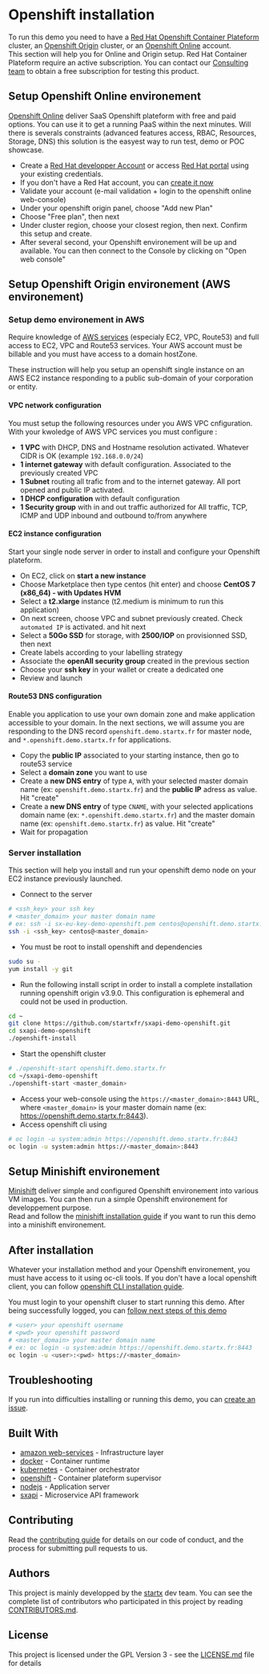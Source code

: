 # Openshift installation

To run this demo you need to have a 
[Red Hat Openshift Container Plateform](https://www.redhat.com/fr/technologies/cloud-computing/openshift) cluster, an [Openshift Origin](https://www.openshift.org) cluster,
or an [Openshift Online](https://manage.openshift.com) account.<br>
This section will help you for Online and Origin setup. Red Hat Container Plateform require an
active subscription. You can contact our [Consulting team](https://www.startx.fr/contact) to obtain a free subscription for
testing this product.

## Setup Openshift Online environement

[Openshift Online](https://manage.openshift.com) deliver SaaS Openshift plateform with free and paid options.
You can use it to get a running PaaS within the next minutes. Will there is severals constraints 
(advanced features access, RBAC, Resources, Storage, DNS) this solution is the easyest way to run test, demo or
POC showcase.

- Create a [Red Hat developper Account](https://developers.redhat.com) or access [Red Hat portal](https://sso.redhat.com/auth/realms/redhat-external/protocol/saml/clients/legacy-idp-servlets) using your existing credentials.
- If you don't have a Red Hat account, you can [create it now](https://developers.redhat.com/auth/realms/rhd/login-actions/authenticate?client_id=oso)
- Validate your account (e-mail validation + login to the openshift online web-console)
- Under your openshift origin panel, choose "Add new Plan"
- Choose "Free plan", then next
- Under cluster region, choose your closest region, then next. Confirm this setup and create.
- After several second, your Openshift environement will be up and available. You can then connect to the Console by clicking on "Open web console"


## Setup Openshift Origin environement (AWS environement)

### Setup demo environement in AWS

Require knowledge of [AWS services](https://aws.amazon.com) (especialy EC2, VPC, Route53) and full access to 
EC2, VPC and Route53 services. Your AWS account must be billable and you must have access to a domain hostZone.

These instruction will help you setup an openshift single instance on an AWS EC2 instance responding to a public sub-domain
of your corporation or entity.

#### VPC network configuration

You must setup the following resources under you AWS VPC cnfiguration. With your kwoledge of AWS VPC services
you must configure :

- **1 VPC** with DHCP, DNS and Hostname resolution activated. Whatever CIDR is OK (example `192.168.0.0/24`)
- **1 internet gateway** with default configuration. Associated to the previously created VPC 
- **1 Subnet** routing all trafic from and to the internet gateway. All port opened and public IP activated.
- **1 DHCP configuration** with default configuration
- **1 Security group** with in and out traffic authorized for All traffic, TCP, ICMP and UDP inbound and outbound to/from anywhere

#### EC2 instance configuration

Start your single node server in order to install and configure your Openshift plateform.

- On EC2, click on **start a new instance**
- Choose Marketplace then type centos (hit enter) and choose **CentOS 7 (x86_64) - with Updates HVM**
- Select a **t2.xlarge** instance (t2.medium is minimum to run this application)
- On next screen, choose VPC and subnet previously created. Check `automated IP` is activated. and hit next
- Select a **50Go SSD** for storage, with **2500/IOP** on provisionned SSD, then next
- Create labels according to your labelling strategy
- Associate the **openAll security group** created in the previous section
- Choose your **ssh key** in your wallet or create a dedicated one
- Review and launch

#### Route53 DNS configuration

Enable you application to use your own domain zone and make application accessible to your domain.
In the next sections, we will assume you are responding to the DNS record `openshift.demo.startx.fr` for 
master node, and `*.openshift.demo.startx.fr` for applications.

- Copy the **public IP** associated to your starting instance, then go to route53 service
- Select a **domain zone** you want to use
- Create a **new DNS entry** of type `A`, with your selected master domain name (ex: `openshift.demo.startx.fr`) and the **public IP** adress as value. Hit "create"
- Create a **new DNS entry** of type `CNAME`, with your selected applications domain name (ex: `*.openshift.demo.startx.fr`) and the master domain name (ex: `openshift.demo.startx.fr`) as value. Hit "create"
- Wait for propagation

### Server installation

This section will help you install and run your openshift demo node on your EC2 instance previously launched.

- Connect to the server
```bash
# <ssh_key> your ssh key 
# <master_domain> your master domain name
# ex: ssh -i sx-eu-key-demo-openshift.pem centos@openshift.demo.startx.fr
ssh -i <ssh_key> centos@<master_domain>
```
- You must be root to install openshift and dependencies
```bash
sudo su -
yum install -y git
```
- Run the following install script in order to install a complete installation running openshift origin v3.9.0.
  This configuration is ephemeral and could not be used in production.
```bash
cd ~
git clone https://github.com/startxfr/sxapi-demo-openshift.git
cd sxapi-demo-openshift
./openshift-install
```

- Start the openshift cluster
```bash
# ./openshift-start openshift.demo.startx.fr
cd ~/sxapi-demo-openshift
./openshift-start <master_domain>
```

- Access your web-console using the `https://<master_domain>:8443` URL, where `<master_domain>` is your master domain name (ex: https://openshift.demo.startx.fr:8443).
- Access openshift cli using
```bash
# oc login -u system:admin https://openshift.demo.startx.fr:8443
oc login -u system:admin https://<master_domain>:8443
```

## Setup Minishift environement

[Minishift](https://docs.openshift.org/latest/minishift/index.html) deliver simple and configured Openshift environement into various VM images.
You can then run a simple Openshift environement for developpement purpose.<br>
Read and follow the [minishift installation guide](https://docs.openshift.org/latest/minishift/getting-started/installing.html) if you want to run this demo into a minishift environement.

## After installation

Whatever your installation method and your Openshift environement, you must have access to it using oc-cli tools. 
If you don't have a local openshift client, you can follow [openshift CLI installation guide](https://docs.openshift.com/container-platform/3.9/cli_reference/get_started_cli.html#installing-the-cli).

You must login to your openshift cluser to start running this demo. After being successfully logged, you can [follow next steps of this demo](README.md)
```bash
# <user> your openshift username
# <pwd> your openshift password
# <master_domain> your master domain name
# ex: oc login -u system:admin https://openshift.demo.startx.fr:8443
oc login -u <user>:<pwd> https://<master_domain>
```

## Troubleshooting

If you run into difficulties installing or running this demo, you can [create an issue](https://github.com/startxfr/sxapi-demo-openshift/issues/new).

## Built With

* [amazon web-services](https://aws.amazon.com) - Infrastructure layer
* [docker](https://www.docker.com/) - Container runtime
* [kubernetes](https://kubernetes.io) - Container orchestrator
* [openshift](https://www.openshift.org) - Container plateform supervisor
* [nodejs](https://nodejs.org) - Application server
* [sxapi](https://github.com/startxfr/sxapi-core) - Microservice API framework

## Contributing

Read the [contributing guide](https://github.com/startxfr/sxapi-core/tree/testing/docs/guides/5.Contribute.md) for details on our code of conduct, and the process for submitting pull requests to us.

## Authors

This project is mainly developped by the [startx](https://www.startx.fr) dev team. You can see the complete list of contributors who participated in this project by reading [CONTRIBUTORS.md](https://github.com/startxfr/sxapi-core/tree/testing/docs/CONTRIBUTORS.md).

## License

This project is licensed under the GPL Version 3 - see the [LICENSE.md](https://github.com/startxfr/sxapi-core/tree/testing/docs/LICENSE.md) file for details
